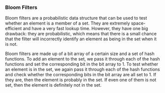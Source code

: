 ### Bloom Filters

Bloom filters are a probabilistic data structure that can be used to test whether an element is a member of a set. They are extremely space-efficient and have a very fast lookup time. However, they have one big drawback: they are probabilistic, which means that there is a small chance that the filter will incorrectly identify an element as being in the set when it is not.

Bloom filters are made up of a bit array of a certain size and a set of hash functions. To add an element to the set, we pass it through each of the hash functions and set the corresponding bit in the bit array to 1. To test whether an element is in the set, we again pass it through each of the hash functions and check whether the corresponding bits in the bit array are all set to 1. If they are, then the element is probably in the set. If even one of them is not set, then the element is definitely not in the set.


